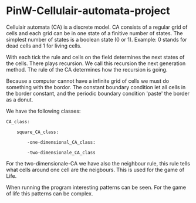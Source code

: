 # PinW-Cellulair-automata-project
Cellulair automata (CA) is a discrete model. CA consists of a regular grid of cells and each grid can 
be in one state of a finitive number of states. 
The simplest number of states is a boolean state (0 or 1). 
Example: 0 stands for dead cells and 1 for living cells.

With each tick the rule and cells on the field determines the next states of the cells. 
There plays recursion. We call this recursion the next generation method.
The rule of the CA determines how the recursion is going.

Because a computer cannot have a infinite grid of cells we must do something with the bordor. 
The constant boundary condition let all cells in the border constant, and the periodic
boundary condition 'paste' the border as a donut.

We have the following classes:

    CA_class:

        square_CA_class:
    
            -one-dimensional_CA_class:
        
            -two-dimensionale_CA_class

For the two-dimensionale-CA we have also the neighbour rule, this rule tells what cells around one cell are the neigbours.
This is used for the game of Life.

When running the program interesting patterns can be seen. 
For the game of life this patterns can be complex.




